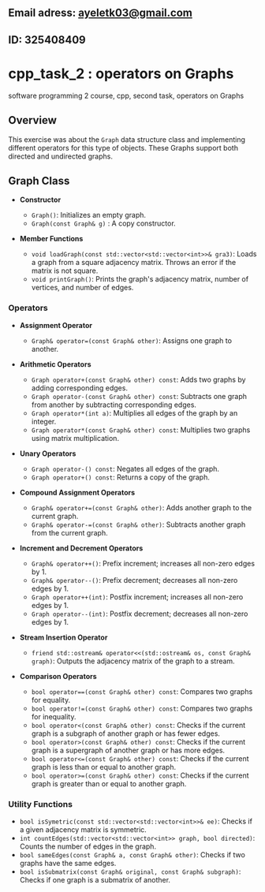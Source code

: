 ## Email adress: ayeletk03@gmail.com
## ID: 325408409


# cpp_task_2 : operators on Graphs
software programming 2 course, cpp, second task, operators on Graphs

## Overview
This exercise was about the `Graph` data structure class and implementing different operators for this type of objects. These Graphs support both directed and undirected graphs.

## Graph Class
- **Constructor**
  - `Graph()`: Initializes an empty graph.
  - `Graph(const Graph& g)` : A copy constructor.

- **Member Functions**
  - `void loadGraph(const std::vector<std::vector<int>>& gra3)`: Loads a graph from a square adjacency matrix. Throws an error if the matrix is not square.
  - `void printGraph()`: Prints the graph's adjacency matrix, number of vertices, and number of edges.

### Operators

- **Assignment Operator**
  - `Graph& operator=(const Graph& other)`: Assigns one graph to another.

- **Arithmetic Operators**
  - `Graph operator+(const Graph& other) const`: Adds two graphs by adding corresponding edges.
  - `Graph operator-(const Graph& other) const`: Subtracts one graph from another by subtracting corresponding edges.
  - `Graph operator*(int a)`: Multiplies all edges of the graph by an integer.
  - `Graph operator*(const Graph& other) const`: Multiplies two graphs using matrix multiplication.

- **Unary Operators**
  - `Graph operator-() const`: Negates all edges of the graph.
  - `Graph operator+() const`: Returns a copy of the graph.

- **Compound Assignment Operators**
  - `Graph& operator+=(const Graph& other)`: Adds another graph to the current graph.
  - `Graph& operator-=(const Graph& other)`: Subtracts another graph from the current graph.

- **Increment and Decrement Operators**
  - `Graph& operator++()`: Prefix increment; increases all non-zero edges by 1.
  - `Graph& operator--()`: Prefix decrement; decreases all non-zero edges by 1.
  - `Graph operator++(int)`: Postfix increment; increases all non-zero edges by 1.
  - `Graph operator--(int)`: Postfix decrement; decreases all non-zero edges by 1.

- **Stream Insertion Operator**
  - `friend std::ostream& operator<<(std::ostream& os, const Graph& graph)`: Outputs the adjacency matrix of the graph to a stream.


- **Comparison Operators**
  - `bool operator==(const Graph& other) const`: Compares two graphs for equality.
  - `bool operator!=(const Graph& other) const`: Compares two graphs for inequality.
  - `bool operator<(const Graph& other) const`: Checks if the current graph is a subgraph of another graph or has fewer edges.
  - `bool operator>(const Graph& other) const`: Checks if the current graph is a supergraph of another graph or has more edges.
  - `bool operator<=(const Graph& other) const`: Checks if the current graph is less than or equal to another graph.
  - `bool operator>=(const Graph& other) const`: Checks if the current graph is greater than or equal to another graph.


### Utility Functions
- `bool isSymetric(const std::vector<std::vector<int>>& ee)`: Checks if a given adjacency matrix is symmetric.
- `int countEdges(std::vector<std::vector<int>> graph, bool directed)`: Counts the number of edges in the graph.
- `bool sameEdges(const Graph& a, const Graph& other)`: Checks if two graphs have the same edges.
- `bool isSubmatrix(const Graph& original, const Graph& subgraph)`: Checks if one graph is a submatrix of another.


